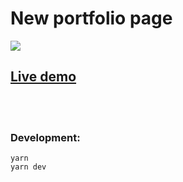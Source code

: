 # New portfolio page

<a href="https://imatteru.surge.sh" target="_blank"><img src="https://i.im.ge/2022/08/25/Oju4Ah.Screenshot-2022-08-25-at-13-39-45.png" /></a>

## [Live demo](https://imatteru.netlify.app/)

<br><br>

### Development:

```
yarn
yarn dev
```
